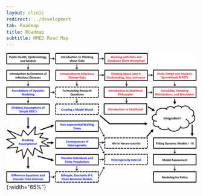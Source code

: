 ```yaml
---
layout: clinic
redirect: ../development
tab: Roadmap
title: Roadmap
subtitle: MMED Road Map
---
```


![MMED Road Map](./MMED2019roadmap.png "MMED Road Map"){:width="65%"}
